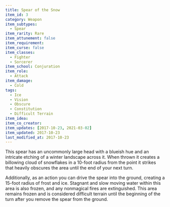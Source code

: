 ```yaml
---
title: Spear of the Snow
item_id: 3
category: Weapon
item_subtypes:
  - Spear
item_rarity: Rare
item_attunement: false
item_requirement:
item_curse: false
item_classes:
  - Fighter
  - Sorcerer
item_school: Conjuration
item_role:
  - Attack
item_damage:
  - Cold
tags:
  - Ice
  - Vision
  - Obscure
  - Constitution
  - Difficult Terrain
item_idea:
item_co_creator:
item_updates: [2017-10-23, 2021-03-02]
item_updated: 2017-10-23
last_modified_at: 2017-10-23
---
```


This spear has an uncommonly large head with a blueish hue and an intricate etching of a winter landscape across it. When thrown it creates a billowing cloud of snowflakes in a 10-foot radius from the point it strikes that heavily obscures the area until the end of your next turn.

Additionally, as an action you can drive the spear into the ground, creating a 15-foot radius of frost and ice. Stagnant and slow moving water within this area is also frozen, and any nonmagical fires are extinguished. This area remains frozen and is considered difficult terrain until the beginning of the turn after you remove the spear from the ground.
